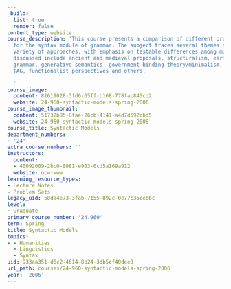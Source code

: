 ```yaml
---
_build:
  list: true
  render: false
content_type: website
course_description: 'This course presents a comparison of different proposed architectures
  for the syntax module of grammar. The subject traces several themes across a wide
  variety of approaches, with emphasis on testable differences among models. Models
  discussed include ancient and medieval proposals, structuralism, early generative
  grammar, generative semantics, government-binding theory/minimalism, LFG, HPSG,
  TAG, functionalist perspectives and others.

  '
course_image:
  content: 81619028-3fd6-65ff-b168-778fac845cd2
  website: 24-960-syntactic-models-spring-2006
course_image_thumbnail:
  content: 51732b85-8fae-26cb-4141-a4d7d592cbd5
  website: 24-960-syntactic-models-spring-2006
course_title: Syntactic Models
department_numbers:
- '24'
extra_course_numbers: ''
instructors:
  content:
  - 40092009-2bc0-8981-e903-0cd5a169a912
  website: ocw-www
learning_resource_types:
- Lecture Notes
- Problem Sets
legacy_uid: 58da4e73-3fab-7155-892c-0e77c35ce6bc
level:
- Graduate
primary_course_number: '24.960'
term: Spring
title: Syntactic Models
topics:
- - Humanities
  - Linguistics
  - Syntax
uid: 933aa351-d6c2-4614-8b24-3db5ef40dee0
url_path: courses/24-960-syntactic-models-spring-2006
year: '2006'
---
```

